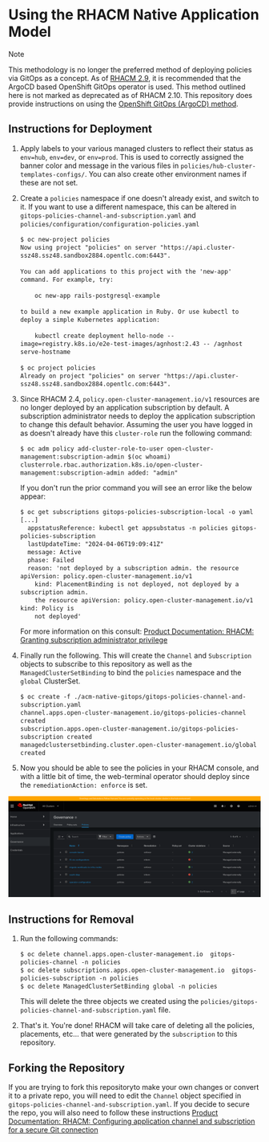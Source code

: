 # Using the RHACM Native Application Model

> [!NOTE]
> This methodology is no longer the preferred method of deploying policies via GitOps as a concept. As of [RHACM 2.9](https://access.redhat.com/documentation/en-us/red_hat_advanced_cluster_management_for_kubernetes/2.10/html/applications/managing-applications#application-model-and-definitions), it is recommended that the ArgoCD based OpenShift GitOps operator is used. This method outlined here is not marked as deprecated as of RHACM 2.10. This repository does provide instructions on using the [OpenShift GitOps (ArgoCD) method](../argocd/argocd.md).

## Instructions for Deployment

1.  Apply labels to your various managed clusters to reflect their status as `env=hub`, `env=dev`, or `env=prod`. This is used to correctly assigned the banner color and message in the various files in `policies/hub-cluster-templates-configs/`. You can also create other environment names if these are not set.

2.  Create a `policies` namespace if one doesn't already exist, and switch to it. If you want to use a different namespace, this can be altered in `gitops-policies-channel-and-subscription.yaml` and `policies/configuration/configuration-policies.yaml`

    ```console
    $ oc new-project policies
    Now using project "policies" on server "https://api.cluster-ssz48.ssz48.sandbox2884.opentlc.com:6443".

    You can add applications to this project with the 'new-app' command. For example, try:

        oc new-app rails-postgresql-example

    to build a new example application in Ruby. Or use kubectl to deploy a simple Kubernetes application:

        kubectl create deployment hello-node --image=registry.k8s.io/e2e-test-images/agnhost:2.43 -- /agnhost serve-hostname

    $ oc project policies
    Already on project "policies" on server "https://api.cluster-ssz48.ssz48.sandbox2884.opentlc.com:6443".
    ```

3.  Since RHACM 2.4, `policy.open-cluster-management.io/v1` resources are no longer deployed by an application subscription by default. A subscription administrator needs to deploy the application subscription to change this default behavior. Assuming the user you have logged in as doesn't already have this `cluster-role` run the following command:

    ```console
    $ oc adm policy add-cluster-role-to-user open-cluster-management:subscription-admin $(oc whoami)
    clusterrole.rbac.authorization.k8s.io/open-cluster-management:subscription-admin added: "admin"
    ```

    If you don't run the prior command you will see an error like the below appear:

    ```console
    $ oc get subscriptions gitops-policies-subscription-local -o yaml
    [...]
      appstatusReference: kubectl get appsubstatus -n policies gitops-policies-subscription
      lastUpdateTime: "2024-04-06T19:09:41Z"
      message: Active
      phase: Failed
      reason: 'not deployed by a subscription admin. the resource apiVersion: policy.open-cluster-management.io/v1
        kind: PlacementBinding is not deployed, not deployed by a subscription admin.
        the resource apiVersion: policy.open-cluster-management.io/v1 kind: Policy is
        not deployed'
    ```

    For more information on this consult: [Product Documentation: RHACM: Granting subscription administrator privilege](https://access.redhat.com/documentation/en-us/red_hat_advanced_cluster_management_for_kubernetes/2.10/html-single/applications/index#granting-subscription-admin-privilege)

4.  Finally run the following. This will create the `Channel` and `Subscription` objects to subscribe to this repository as well as the `ManagedClusterSetBinding` to bind the `policies` namespace and the `global` ClusterSet. 

    ```console
    $ oc create -f ./acm-native-gitops/gitops-policies-channel-and-subscription.yaml
    channel.apps.open-cluster-management.io/gitops-policies-channel created
    subscription.apps.open-cluster-management.io/gitops-policies-subscription created
    managedclustersetbinding.cluster.open-cluster-management.io/global created

    ```

5.  Now you should be able to see the policies in your RHACM console, and with a little bit of time, the web-terminal operator should deploy since the `remediationAction: enforce` is set.

![RHACM Console](rhacm-console.png)

## Instructions for Removal

1.  Run the following commands:
    ```console
    $ oc delete channel.apps.open-cluster-management.io  gitops-policies-channel -n policies
    $ oc delete subscriptions.apps.open-cluster-management.io  gitops-policies-subscription -n policies
    $ oc delete ManagedClusterSetBinding global -n policies
    ```
    This will delete the three objects we created using the `policies/gitops-policies-channel-and-subscription.yaml` file.

2.  That's it. You're done! RHACM will take care of deleting all the policies, placements, etc... that were generated by the `subscription` to this repository. 

## Forking the Repository

If you are trying to fork this repositoryto make your own changes or convert it to a private repo, you will need to edit the `Channel` object specified in `gitops-policies-channel-and-subscription.yaml`. If you decide to secure the repo, you will also need to follow these instructions [Product Documentation: RHACM: Configuring application channel and subscription for a secure Git connection](https://access.redhat.com/documentation/en-us/red_hat_advanced_cluster_management_for_kubernetes/2.10/html-single/applications/index#configuring-git-channel)